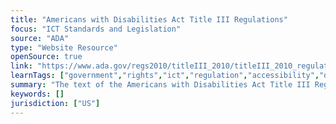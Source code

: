 ```yaml
---
title: "Americans with Disabilities Act Title III Regulations"
focus: "ICT Standards and Legislation"
source: "ADA"
type: "Website Resource"
openSource: true
link: "https://www.ada.gov/regs2010/titleIII_2010/titleIII_2010_regulations.htm"
learnTags: ["government","rights","ict","regulation","accessibility","disability"]
summary: "The text of the Americans with Disabilities Act Title III Regulations."
keywords: []
jurisdiction: ["US"]
---
```

